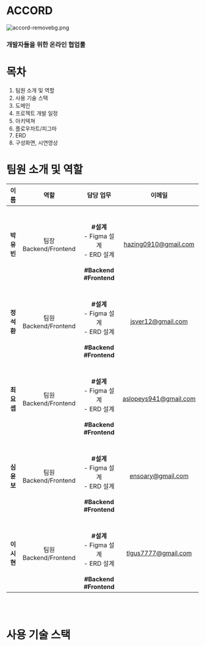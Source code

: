 # ACCORD
![accord-removebg.png](attachment:fc27ba58-a04e-4be9-a87d-eea32faf799d:accord-removebg.png)

### 개발자들을 위한 온라인 협업툴

# 목차
1. 팀원 소개 및 역할
2. 사용 기술 스택
3. 도메인
4. 프로젝트 개발 일정
5. 아키텍쳐
6. 플로우차트/피그마
7. ERD
8. 구성화면, 시연영상

# 팀원 소개 및 역할
<table>
<thead>
<tr>
<th style="text-align: center;">이름</th>
<th style="text-align: center;">역할</th>
<th style="text-align: center;">담당 업무</th>
<th style="text-align: center;">이메일</th>
</tr>
</thead>
<tbody>
<tr>
<td style="text-align: center;"><b>박유빈</b></td>
<td style="text-align: center;">팀장 <br> Backend/Frontend</td>
<td style="text-align: center;">
<b><br><br>#설계</b><br>- Figma 설계<br>- ERD 설계<br><br>
<b>#Backend</b>
<b>#Frontend</b>
</td>
<td style="text-align: center;"><a href="mailto:hazing0910@gmail.com">hazing0910@gmail.com</a></td>
</tr>
<tr>
<td style="text-align: center;"><b>정석환</b></td>
<td style="text-align: center;">팀원 <br> Backend/Frontend</td>
<td style="text-align: center;">
<b><br><br>#설계</b><br>- Figma 설계<br>- ERD 설계<br><br>
<b>#Backend</b>
<b>#Frontend</b>
</td>
<td style="text-align: center;"><a href="mailto:jsver12@gmail.com">jsver12@gmail.com</a></td>
</tr>
<tr>
<td style="text-align: center;"><b>최요셉</b></td>
<td style="text-align: center;">팀원 <br> Backend/Frontend</td>
<td style="text-align: center;">
<b><br><br>#설계</b><br>- Figma 설계<br>- ERD 설계<br><br>
<b>#Backend</b>
<b>#Frontend</b>
</td>
<td style="text-align: center;"><a href="mailto:aslopeys941@gmail.com">aslopeys941@gmail.com</a></td>
</tr>
<tr>
<td style="text-align: center;"><b>심윤보</b></td>
<td style="text-align: center;">팀원 <br> Backend/Frontend</td>
<td style="text-align: center;">
<b><br><br>#설계</b><br>- Figma 설계<br>- ERD 설계<br><br>
<b>#Backend</b>
<b>#Frontend</b>
</td>
<td style="text-align: center;"><a href="mailto:ensoary@gmail.com">ensoary@gmail.com</a></td>
</tr>
<tr>
<td style="text-align: center;"><b>이시현</b></td>
<td style="text-align: center;">팀원 <br> Backend/Frontend</td>
<td style="text-align: center;">
<b><br><br>#설계</b><br>- Figma 설계<br>- ERD 설계<br><br>
<b>#Backend</b>
<b>#Frontend</b>
</td>
<td style="text-align: center;"><a href="mailto:tlgus7777@gmail.com">tlgus7777@gmail.com</a></td>
</tr>
</tbody>
</table>
<br>
<br>


# 사용 기술 스택

